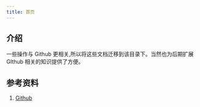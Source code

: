 ```yaml
---
title: 首页
---
```


## 介绍

一些操作与 Github 更相关,所以将这些文档迁移到该目录下。当然也为后期扩展 GIthub 相关的知识提供了方便。



## 参考资料

1. [Github](https://help.github.com/cn)